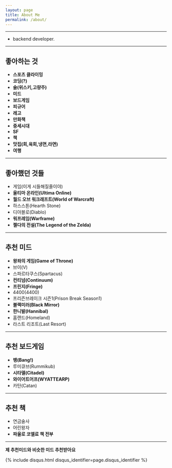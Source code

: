 ```yaml
---
layout: page
title: About Me
permalink: /about/
---
```

***
- backend developer.

***

## 좋아하는 것

* **스포츠 클라이밍**
* **코딩(?)**
* **술(위스키,고량주)**
* **미드**
* **보드게임**
* **피규어**
* **레고**
* **만화책**
* **중세시대**
* **SF**
* **책**
* **맛집(회,육회,냉면,라면)**
* **여행**

***

## 좋아했던 것들

- 게임(이게 시들해질줄이야)
- **울티마 온라인(Ultima Online)**
- **월드 오브 워크래프트(World of Warcraft)**
- 하스스톤(Hearth Stone)
- 디아블로(Diablo)
- **워프레임(Warframe)**
- **젤다의 전설(The Legend of the Zelda)**

***

## 추천 미드

- **왕좌의 게임(Game of Throne)**
- 브이(V)
- 스파르타쿠스(Spartacus)
- **컨티넘(Continuum)**
- **프린지(Fringe)**
- 4400(4400)
- 프리즌브레이크 시즌1(Prison Break Season1)
- **블랙미러(Black Mirror)**
- **한니발(Hannibal)**
- 홈랜드(Homeland)
- 라스트 리조트(Last Resort)

***

## 추천 보드게임

- **뱅(Bang!)**
- 루미큐브(Rummikub)
- **시타델(Citadel)**
- **와이어트어프(WYATTEARP)**
- 카탄(Catan)

***

## 추천 책

- 연금술사
- 어린왕자
- **파울로 코엘료 책 전부**

***

**제 추천미드와 비슷한 미드 추천받아요**



{% include disqus.html disqus_identifier=page.disqus_identifier %}



